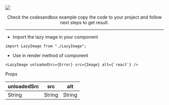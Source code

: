 ![](https://i.ibb.co/DtbLVMN/Purple-and-White-Math-Tutor-Bordered-Linked-In-Banner.png)

<p align="center">
Check the codesandbox example copy the code to your project and follow next steps to get result.
</p>

<hr/>



- Import the lazy image in your component

```
import LazyImage from "./LazyImage";
```

- Use in render method of component

```
<LazyImage unloadedSrc={Error} src={Image} alt={`react`} />
```

Props

| unloadedSrc  | src | alt | 
| ------------- | ------------- | ------------- |
| String  | String  | String  |

